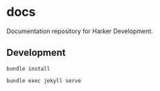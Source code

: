 # docs

Documentation repository for Harker Development.

## Development

`bundle install`

`bundle exec jekyll serve`

